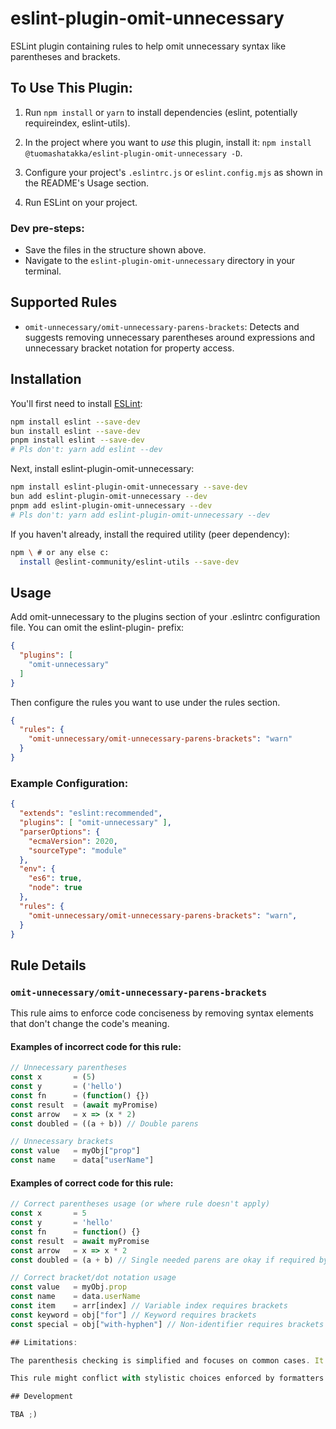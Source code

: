 

# eslint-plugin-omit-unnecessary

ESLint plugin containing rules to help omit unnecessary syntax like parentheses and brackets.



## To Use This Plugin:

1.    Run `npm install` or `yarn` to install dependencies (eslint, potentially requireindex, eslint-utils).

2.    In the project where you want to *use* this plugin, install it:
      `npm install @tuomashatakka/eslint-plugin-omit-unnecessary -D`.

69.   Configure your project's `.eslintrc.js` or `eslint.config.mjs` as shown in the README's Usage section.

420.  Run ESLint on your project.



### Dev pre-steps:
-  Save the files in the structure shown above.
-  Navigate to the `eslint-plugin-omit-unnecessary` directory in your terminal.

## Supported Rules
* `omit-unnecessary/omit-unnecessary-parens-brackets`: Detects and suggests removing unnecessary parentheses around expressions and unnecessary bracket notation for property access.

## Installation
You'll first need to install [ESLint](https://eslint.org/):

```sh
npm install eslint --save-dev
bun install eslint --save-dev
pnpm install eslint --save-dev
# Pls don't: yarn add eslint --dev
```

Next, install eslint-plugin-omit-unnecessary:

```sh
npm install eslint-plugin-omit-unnecessary --save-dev
bun add eslint-plugin-omit-unnecessary --dev
pnpm add eslint-plugin-omit-unnecessary --dev
# Pls don't: yarn add eslint-plugin-omit-unnecessary --dev
```

If you haven't already, install the required utility (peer dependency):

```sh
npm \ # or any else c:
  install @eslint-community/eslint-utils --save-dev
```

## Usage

Add omit-unnecessary to the plugins section of your .eslintrc configuration file. You can omit the eslint-plugin- prefix:

```.eslintrc.json
{
  "plugins": [
    "omit-unnecessary"
  ]
}
```

Then configure the rules you want to use under the rules section.

```.eslintrc.json
{
  "rules": {
    "omit-unnecessary/omit-unnecessary-parens-brackets": "warn"
  }
}
```

### Example Configuration:

```.eslintrc.json
{
  "extends": "eslint:recommended",
  "plugins": [ "omit-unnecessary" ],
  "parserOptions": {
    "ecmaVersion": 2020,
    "sourceType": "module"
  },
  "env": {
    "es6": true,
    "node": true
  },
  "rules": {
    "omit-unnecessary/omit-unnecessary-parens-brackets": "warn",
  }
}
```

## Rule Details

### `omit-unnecessary/omit-unnecessary-parens-brackets`

This rule aims to enforce code conciseness by removing syntax elements that don't change the code's meaning.

#### Examples of incorrect code for this rule:

```mjs
// Unnecessary parentheses
const x       = (5)
const y       = ('hello')
const fn      = (function() {})
const result  = (await myPromise)
const arrow   = x => (x * 2)
const doubled = ((a + b)) // Double parens

// Unnecessary brackets
const value   = myObj["prop"]
const name    = data["userName"]
```

#### Examples of correct code for this rule:

```mjs
// Correct parentheses usage (or where rule doesn't apply)
const x       = 5
const y       = 'hello'
const fn      = function() {}
const result  = await myPromise
const arrow   = x => x * 2
const doubled = (a + b) // Single needed parens are okay if required by precedence/context

// Correct bracket/dot notation usage
const value   = myObj.prop
const name    = data.userName
const item    = arr[index] // Variable index requires brackets
const keyword = obj["for"] // Keyword requires brackets
const special = obj["with-hyphen"] // Non-identifier requires brackets

## Limitations:

The parenthesis checking is simplified and focuses on common cases. It does not perform the full operator precedence analysis found in ESLint's core no-extra-parens rule. You might prefer using no-extra-parens if you need exhaustive checks.

This rule might conflict with stylistic choices enforced by formatters like Prettier (thank god</3>).

## Development

TBA ;)
